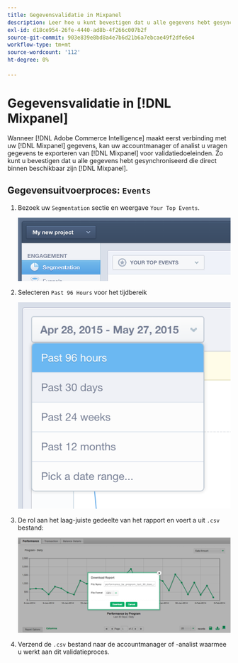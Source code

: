 ```yaml
---
title: Gegevensvalidatie in Mixpanel
description: Leer hoe u kunt bevestigen dat u alle gegevens hebt gesynchroniseerd die rechtstreeks beschikbaar zijn in het deelvenster Mixen.
exl-id: d18ce954-26fe-4440-ad8b-4f266c007b2f
source-git-commit: 903e839e8bd8a4e7b6d21b6a7ebcae49f2dfe6e4
workflow-type: tm+mt
source-wordcount: '112'
ht-degree: 0%

---
```


# Gegevensvalidatie in [!DNL Mixpanel]

Wanneer [!DNL Adobe Commerce Intelligence] maakt eerst verbinding met uw [!DNL Mixpanel] gegevens, kan uw accountmanager of analist u vragen gegevens te exporteren van [!DNL Mixpanel] voor validatiedoeleinden. Zo kunt u bevestigen dat u alle gegevens hebt gesynchroniseerd die direct binnen beschikbaar zijn [!DNL Mixpanel].

## Gegevensuitvoerproces: `Events`

1. Bezoek uw `Segmentation` sectie en weergave `Your Top Events`.

   ![](../../../assets/your-top-events.png)

1. Selecteren `Past 96 Hours` voor het tijdbereik

   ![](../../../assets/past-96-hours.png)

1. De rol aan het laag-juiste gedeelte van het rapport en voert a uit `.csv` bestand:

   ![](../../../assets/export-csv-mixpanel.png)

1. Verzend de `.csv` bestand naar de accountmanager of -analist waarmee u werkt aan dit validatieproces.
